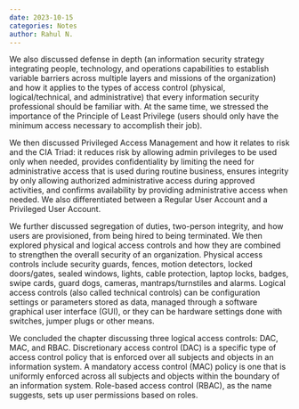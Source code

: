 ```yaml
---
date: 2023-10-15
categories: Notes
author: Rahul N.
---
```


We also discussed defense in depth (an information security strategy integrating people, technology, and operations capabilities to establish variable barriers across multiple layers and missions of the organization) and how it applies to the types of access control (physical, logical/technical, and administrative) that every information security professional should be familiar with. At the same time, we stressed the importance of the Principle of Least Privilege (users should only have the minimum access necessary to accomplish their job).  

We then discussed Privileged Access Management and how it relates to risk and the CIA Triad: it reduces risk by allowing admin privileges to be used only when needed, provides confidentiality by limiting the need for administrative access that is used during routine business, ensures integrity by only allowing authorized administrative access during approved activities, and confirms availability by providing administrative access when needed. We also differentiated between a Regular User Account and a Privileged User Account.

We further discussed segregation of duties, two-person integrity, and how users are provisioned, from being hired to being terminated. We then explored physical and logical access controls and how they are combined to strengthen the overall security of an organization. Physical access controls include security guards, fences, motion detectors, locked doors/gates, sealed windows, lights, cable protection, laptop locks, badges, swipe cards, guard dogs, cameras, mantraps/turnstiles and alarms. Logical access controls (also called technical controls) can be configuration settings or parameters stored as data, managed through a software graphical user interface (GUI), or they can be hardware settings done with switches, jumper plugs or other means.  

We concluded the chapter discussing three logical access controls: DAC, MAC, and RBAC. Discretionary access control (DAC) is a specific type of access control policy that is enforced over all subjects and objects in an information system. A mandatory access control (MAC) policy is one that is uniformly enforced across all subjects and objects within the boundary of an information system. Role-based access control (RBAC), as the name suggests, sets up user permissions based on roles.

